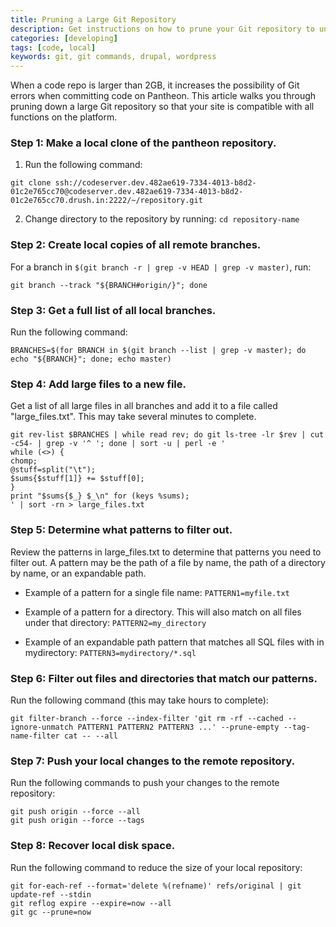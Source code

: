 ```yaml
---
title: Pruning a Large Git Repository
description: Get instructions on how to prune your Git repository to under 2GB to maintain compatibility with the Pantheon platform.
categories: [developing]
tags: [code, local]
keywords: git, git commands, drupal, wordpress
---
```

When a code repo is larger than 2GB, it increases the possibility of Git errors when committing code on Pantheon. This article walks you through pruning down a large Git repository so that your site is compatible with all functions on the platform.

### Step 1: Make a local clone of the pantheon repository.
1. Run the following command:
```
git clone ssh://codeserver.dev.482ae619-7334-4013-b8d2-01c2e765cc70@codeserver.dev.482ae619-7334-4013-b8d2-01c2e765cc70.drush.in:2222/~/repository.git
```
2. Change directory to the repository by running: `cd repository-name`

### Step 2: Create local copies of all remote branches.
For a branch in `$(git branch -r | grep -v HEAD | grep -v master)`, run:
```
git branch --track "${BRANCH#origin/}"; done
```

### Step 3: Get a full list of all local branches.
Run the following command:
```
BRANCHES=$(for BRANCH in $(git branch --list | grep -v master); do echo "${BRANCH}"; done; echo master)
```

### Step 4: Add large files to a new file.
Get a list of all large files in all branches and add it to a file called "large_files.txt".  This may take several minutes to complete.
```
git rev-list $BRANCHES | while read rev; do git ls-tree -lr $rev | cut -c54- | grep -v '^ '; done | sort -u | perl -e '
while (<>) {
chomp;
@stuff=split("\t");
$sums{$stuff[1]} += $stuff[0];
}
print "$sums{$_} $_\n" for (keys %sums);
' | sort -rn > large_files.txt
```
### Step 5: Determine what patterns to filter out.
Review the patterns in large_files.txt to determine that patterns you need to filter out. A pattern may be the path of a file by name, the path of a directory by name, or an expandable path.

- Example of a pattern for a single file name: `PATTERN1=myfile.txt`

- Example of a pattern for a directory. This will also match on all files under that directory: `PATTERN2=my_directory`

- Example of an expandable path pattern that matches all SQL files with in mydirectory: `PATTERN3=mydirectory/*.sql`

### Step 6: Filter out files and directories that match our patterns.
Run the following command (this may take hours to complete):
```
git filter-branch --force --index-filter 'git rm -rf --cached --ignore-unmatch PATTERN1 PATTERN2 PATTERN3 ...' --prune-empty --tag-name-filter cat -- --all
```

### Step 7: Push your local changes to the remote repository.
Run the following commands to push your changes to the remote repository:
```
git push origin --force --all
git push origin --force --tags
```

### Step 8: Recover local disk space.
Run the following command to reduce the size of your local repository:
```
git for-each-ref --format='delete %(refname)' refs/original | git update-ref --stdin
git reflog expire --expire=now --all
git gc --prune=now
```
